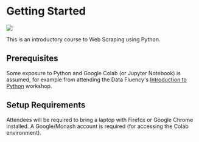 # Getting Started

<img src="https://monashdatafluency.github.io/python-web-scraping/images/scraping.png">

This is an introductory course to Web Scraping using Python.

## Prerequisites

Some exposure to Python and Google Colab (or Jupyter Notebook) is assumed, for example from attending the Data Fluency's [Introduction to Python](https://monashdatafluency.github.io/python-workshop-base/fullday/) workshop.

## Setup Requirements

Attendees will be required to bring a laptop with Firefox or Google Chrome installed. A Google/Monash account is required (for accessing the Colab environment).


